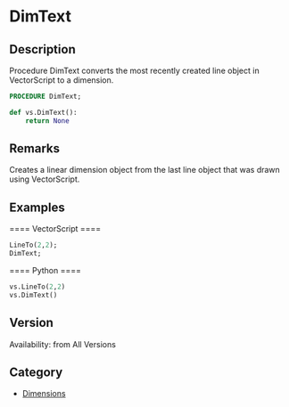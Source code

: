 # DimText

## Description
Procedure DimText converts the most recently created line object in VectorScript to a dimension.

```pascal
PROCEDURE DimText;
```

```python
def vs.DimText():
    return None
```

## Remarks
Creates a linear dimension object from the last line object that was drawn using VectorScript.

## Examples
==== VectorScript ====
```pascal
LineTo(2,2);
DimText;
```
==== Python ====
```python
vs.LineTo(2,2)
vs.DimText()
```

## Version
Availability: from All Versions

## Category
* [Dimensions](../Categories/Dimensions.md)
